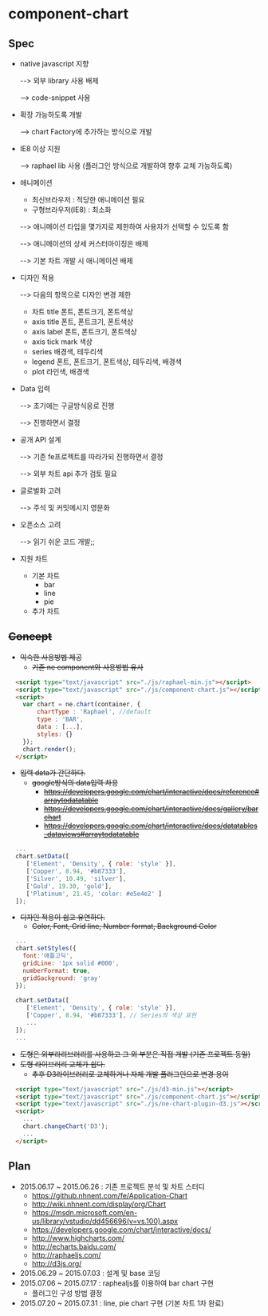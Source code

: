 # component-chart

## Spec

* native javascript 지향
  
  --> 외부 library 사용 배제

  --> code-snippet 사용
* 확장 가능하도록 개발

  --> chart Factory에 추가하는 방식으로 개발
* IE8 이상 지원

  --> raphael lib 사용 (플러그인 방식으로 개발하여 향후 교체 가능하도록)
* 애니메이션
  * 최신브라우저 : 적당한 애니메이션 필요
  * 구형브라우저(IE8) : 최소화
  
  --> 애니메이션 타입을 몇가지로 제한하여 사용자가 선택할 수 있도록 함

  --> 애니메이션의 상세 커스터마이징은 배제
  
  --> 기본 차트 개발 시 애니메이션 배제
* 디자인 적용

  --> 다음의 항목으로 디자인 변경 제한
  
  * 차트 title 폰트, 폰트크기, 폰트색상
  * axis title 폰트, 폰트크기, 폰트색상
  * axis label 폰트, 폰트크기, 폰트색상
  * axis tick mark 색상
  * series 배경색, 테두리색
  * legend 폰트, 폰트크기, 폰트색상, 테두리색, 배경색
  * plot 라인색, 배경색
* Data 입력

  --> 초기에는 구글방식응로 진행

  --> 진행하면서 결정
* 공개 API 설계

  --> 기존 fe프로젝트를 따라가되 진행하면서 결정

  --> 외부 차트 api 추가 검토 필요
* 글로벌화 고려

  --> 주석 및 커밋메시지 영문화
* 오픈소스 고려

  --> 읽기 쉬운 코드 개발;;
* 지원 차트
  * 기본 차트
    * bar
    * line
    * pie
  * 추가 차트

## ~~Concept~~

* ~~익숙한 사용방법 제공~~
  * ~~기존 ne component와 사용방법 유사~~
```html
  <script type="text/javascript" src="./js/raphael-min.js"></script>
  <script type="text/javascript" src="./js/component-chart.js"></script>
  <script>
    var chart = ne.chart(container, {
        chartType : 'Raphael', //default
        type : 'BAR',
        data : [...],
        styles: {}
    });
    chart.render();
  </script>
```
* ~~입력 data가 간단하다.~~
  * ~~google방식의 data입력 차용~~
    * ~~https://developers.google.com/chart/interactive/docs/reference#arraytodatatable~~
    * ~~https://developers.google.com/chart/interactive/docs/gallery/barchart~~
    * ~~https://developers.google.com/chart/interactive/docs/datatables_dataviews#arraytodatatable~~
```javascript
  ...
  chart.setData([
     ['Element', 'Density', { role: 'style' }],
     ['Copper', 8.94, '#b87333'],
     ['Silver', 10.49, 'silver'],
     ['Gold', 19.30, 'gold'],
     ['Platinum', 21.45, 'color: #e5e4e2' ]
  ]);
```
* ~~디자인 적용이 쉽고 유연하다.~~
  * ~~Color, Font, Grid line, Number format, Background Color~~
```javascript
  ...
  chart.setStyles({
    font:'애플고딕',
    gridLine: '1px solid #000',
    numberFormat: true,
    gridGackground: 'gray'
  });
  
  chart.setData([
     ['Element', 'Density', { role: 'style' }],
     ['Copper', 8.94, '#b87333'], // Series의 색상 표현
     ...
  ]);
  ...
```

* ~~도형은 외부라리브러리를 사용하고 그 외 부분은 직접 개발 (기존 프로젝트 동일)~~
* ~~도형 라이브러리 교체가 쉽다.~~
  * ~~추후 D3라이브러리로 교체하거나 자체 개발 플러그인으로 변경 용이~~
```html
  <script type="text/javascript" src="./js/d3-min.js"></script>
  <script type="text/javascript" src="./js/component-chart.js"></script>
  <script type="text/javascript" src="./js/ne-chart-plugin-d3.js"></script>
  <script>
    ...
    chart.changeChart('D3');
    ...
  </script>
```

## Plan

* 2015.06.17 ~ 2015.06.26 : 기존 프로젝트 분석 및 차트 스터디
  * https://github.nhnent.com/fe/Application-Chart
  * http://wiki.nhnent.com/display/org/Chart
  * https://msdn.microsoft.com/en-us/library/vstudio/dd456696(v=vs.100).aspx
  * https://developers.google.com/chart/interactive/docs/
  * http://www.highcharts.com/
  * http://echarts.baidu.com/
  * http://raphaeljs.com/
  * http://d3js.org/
* 2015.06.29 ~ 2015.07.03 : 설계 및 base 코딩
* 2015.07.06 ~ 2015.07.17 : raphealjs를 이용하여 bar chart 구현
  * 플러그인 구성 방법 결정
* 2015.07.20 ~ 2015.07.31 : line, pie chart 구현 (기본 차트 1차 완료)

